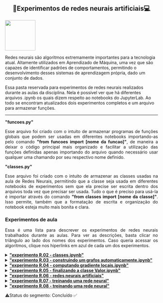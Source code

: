 <h2 align='center'> 🧠Experimentos de redes neurais artificiais💻 </h2>

<img src="https://user-images.githubusercontent.com/107013536/225460843-633e8f40-683f-4d8f-a420-c627d1d0a459.png" width="100" hight="100">

Redes neurais são algoritmos extremamente importantes para a tecnologia atual. Altamente utilizados em Aprendizado de Máquina, uma vez que são capazes de identificar padrões de comportamentos, permitindo o desenvolvimento desses sistemas de aprendizagem própria, dado um conjunto de dados.

Essa pasta reservada para experimentos de redes neurais realizados durante as aulas da disciplina. Nela é possível ver que há diferentes arquivos .ipynb os quais dizem respeito ao notebooks do JupyterLab. Ao todo se encontram atualizados dois experimentos completos e um arquivo para armazenar funções.

<hr>

<summary><b> "funcoes.py" </b></summary>
<p align='justify'>
Esse arquivo foi criado com o intuito de armazenar programas de funções globais que podem ser usadas em diferentes notebooks importando-as pelo comando <b>"from funcoes import [nome da funcao]"</b>, de maneira a deixar o código principal mais organizado e facilitar a utilização das funções definidas apenas importando do arquivo quando necessário usar qualquer uma chamando por seu respectivo nome definido.
</p>

<summary><b> "classes.py" </b></summary>
<p align='justify'>
Esse arquivo foi criado com o intuito de armazenar as classes usadas na aula de Redes Neurais, permitindo que a classe seja usada em diferentes notebooks de experimentos sem que ela precise ser escrita dentro dos arquivos toda vez que precisar ser usada. Tudo o que é preciso para usá-la é importar através do comando <b>"from classes import [nome da classe]"</b>. Isso permite, também que a formatação de escrita e organização do notebook esteja muito mais bonita e clara. 
</p>

<h3> Experimentos de aula </h3>
<p align='justify'>
Essa é uma lista para descrever os experimentos de redes neurais trabalhados durante as aulas. Para ver as descrições, basta clicar no triângulo ao lado dos nomes dos experimentos. Caso queria acessar os algoritmos, clique nos hiperlinks em azul de cada um dos experimentos.
</p>

<details><summary><b><a href='https://github.com/Sophlechim/Redes-Neurais---Sophia/blob/main/RedesNeurais/experimento%20R.02%20-%20classes.ipynb'> "experimento R.02 - classes.ipynb" </a></b></summary>
<p align='justify'>
Estamos finalmente fazendo o nosso primeiro expeirmento do segmento de Redes Neurais, o qual nos introduz um novo modelo de código classes. Vale ressaltar que este e o terceiro experimento foram feitos antes do R.01, pois não iremos trabalhar com ele, portanto considere que ele não exista.
</p>
<p align='justify'>
Mas o que são classes??? Elas são um modelo de código que serve para criar objetos, quaisquer coisas, pois em <b><i>Python</i></b>, quase tudo pode ser classificado como objeto. É uma forma muito útil de organizar dados e funções, de maneira que elas podem ser armazenadas em secções diferentes para cada tipo de objeto que queremos criar. A estrutura que exige o uso das classes é complexa de uma forma que apenas listas, funções, dicionários e conjuntos não conseguem realizar.
</p>
</details>

<details><summary><b><a href='https://github.com/Sophlechim/Redes-Neurais---Sophia/blob/main/RedesNeurais/experimento%20R.03%20-%20construindo%20um%20grafo%20automaticamente.ipynb'> "experimento R.03 - construindo um grafos automaticamente.ipynb" </a></b></summary>
<p align='justify'>
 Seguindo o assunto sobre classes em <b><i>Python</i></b>, esse experimento três, feito na mesma aula que o experimento dois, utilizamos da modelo de classes para construir o primeiro passo de uma rede neural artificial usando um grafo que trabalhamos em sala de aula, fora do JupyterLab Notebook. Podemos ver esse grafo construído na secção <b><u>'Refazendo o grafo que fizemos na aula anterior'</u></b>. 
</p>
<p align='justify'>
 <b>Nota:</b> Por enquanto, qualquer grafo plotado neste Notebook não pode ser visualizado, pois meu computador não possui o software necessário para retornar a imagem dentro do JupyterLab. Caso não tenha o software em seu computador e queria ver sem precisar baixá-lo, primeiramente, certifique-se de que tenha instalado o pacote <b><i>graphviz</i></b> (pode baixá-lo usando o código presente na célula 'raw' do notebook). Depois, acesse o seguinte link <a href="https://dreampuf.github.io/GraphvizOnline/"> GraphvizOnline </a> e copie cada um dos URL's retornados pelos códigos acima e substitua o que está no script em preto pelo grafo que deseja ver.
</p>
</details>

<details><summary><b><a href='https://github.com/Sophlechim/Redes-Neurais---Sophia/blob/main/RedesNeurais/experimento%20R.04%20-%20computando%20gradientes%20locais.ipynb'> "experimento R.04 - computando gradiente locais.ipynb" </a></b></summary>
<p align='justify'>
Partimos agora para a parte matemática da construção de um grafo computacional para uma rede neural artificial. Essa construção utilizou-se do mesmo conceito de classe trabalhado nos experimentos anteriores, para construir nossos grafos. Sendo assim, continuamos a trabalhar com a nossa classe criada no notebook anterior, R.03, para gerar o grafo computacional, de forma que atualizamos ele com novas informações com o intuito de calcular os gradientes locais através do processo chamado <b><i>backpropagation</i></b>. Este processo é uma base muito importante para a construção de uma rede neural, usando a <b><i>regra de cadeia</i></b> para treinar o modelo de rede, ajustando o peso das ligações da rede para minimizar a diferença entre o vetor de saída real e o esperado, como dito pelos autores do do artigo <a href='https://www.nature.com/articles/323533a0'>"Learning representation by back-propagation errors"</a>. A qualidade desse ajuste é medida pelo gradiente local de cada vértice numérico.
</p>
<p align='justify'>
Com isso, nós buscamos computar os gradientes locais e treinar uma rede neural manualmente, ou seja, definimos uma equação para calculá-los e alteramos parâmetros de maneira não muito prática. Por isso, aprendemos também à calcular o gradiente de maneira automática.
</p>
</details>

<details><summary><b><a href='https://github.com/Sophlechim/Redes-Neurais---Sophia/blob/main/RedesNeurais/experimento%20R.05%20-%20finalizando%20a%20classe%20Valor.ipynb'> "experimento R.05 - finalizando a classe Valor.ipynb" </a></b></summary>
<p align='justify'>
Chegamos agora em um momento final para que nossa classe que trabalhamos nas últimas aulas possa ser treinada, pois aqui, nesse quinto experimento de redes neurais artificiais, vamos finalizar a classe <b><u>Valor</u></b>, de forma que ela esteja aprimorada da melhor maneira possível. Portanto, aqui, o que procuramos é tornar possível que ela possa realizar diferentes tipos de operações que vão muito além daquelas já existentes, acompanhando o funcionamento na nossa rede neural artificial.
Sendo assim, pudemos observar a forma que as operações se comportavam conforme rodamos cada uma delas antes e depois de definir as funções necessárias para que as operações escritas pudessem ser entendidas pelo Python.
</p>
</details>

<details><summary><b><a href='https://github.com/Sophlechim/Redes-Neurais---Sophia/blob/main/RedesNeurais/experimento%20R.06%20-%20redes%20neurais%20artificiais.ipynb'> "experimento R.06 - redes neurais artificiais" </a></b></summary>
<p align='justify'>
 Após concluir a classe <b><u>Valor</u></b>, a qual agora já faz tudo o que precisaremos para funcionar e sustentar nossa rede neural, o que procuramos agora é construir a nossa rede neural completa. Para isso, estamos aqui, neste notebook R.06, montando uma rede neural parte por parte, de forma que cada parte criada é uma classe que armazena informações que seão responsáveis por criar e fazer funcionar os elementos que compõem uma rede artificial: o neurônio, a camada e uma rede de multicamadas. Essa construção serve também para entendermos como funciona uma rede neural artificial, de maneira pausada e aos poucos.
</p>
</details>

<details><summary><b><a href=''> "experimento R.07 - treinando uma rede neural" </a></b></summary>
<p align='justify'> Nessa reta final, agora costruimos o nosso penúltimo experimento de Redes Neurais Artificiais, em que finalmente pudemos aprender como treinar a nossa rede neural através de uma rede do tipo Multilayer Perceptron usando as mesmas classes com as quais trabalhamos no experimento R.06 sobre construir uma rede neural artificial por partes, a qual usa da nossa classe <b><u>Valor</u></b> como base para realizar as operações matemáticas necessárias. Nesse sentido, importamos essa classe, juntamente com a bibloteca de python <b><i>random</i></b> e a função <b><i>"plota_grafo"</i></b> para que fosse possível desenvolver a constução desse Notebook. Além de algumas alterações feitas nas classes, para que os parâmetros da redee fossem atualizados de maneira a reduzir a métrica da performance dessa rede, a qual foi retornada por uma <b><i>função de perda</i></b>. Tais métodos trabalharam juntos, treinando a rede MLP através das iterações feitas pelo <b><i>método do gradiente descendente</i></b>.
</p>
</details>

<details><summary><b><a href=''> "experimento R.08 - treinando uma rede neural" </a></b></summary>
<p align='justify'> Como último experimento, vimos uma forma diferente de treinar a rede que trabalhamos tanto para terminar. Aqui estamos apenas vendo uma informação extra, que pode ser muito útil, uma vez que a forma que treinamos a rede MLP no experimento anterior é muito manual, já que tivemos que escrever todo o processo do cálculo do método. Entretanto, existe uma forma de otimizar esse processo utilizando um módulo de aprendizado de máquina especializado para <i>'deep learning'</i>, chamado `pytorch`. Nele há tudo de necessário para o treinamento de uma rede neural artificial, precisamos apenas do ter um dataset, como o que trabalhamos nesse experimento, e definir uma classe para armazenar as informações da nossa rede. Tal classe deve ser criada com base em uma classe própria do `pytorch`, a `nn.Module`.
</p>
</details>

⚠️Status do segmento: Concluído ✅

